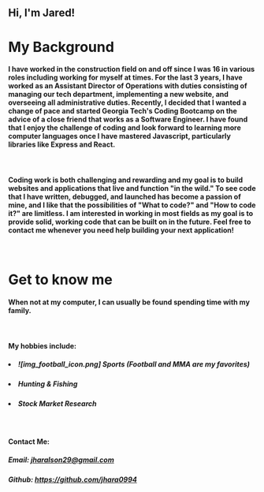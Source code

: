 ## Hi, I'm Jared!

# My Background
#### I have worked in the construction field on and off since I was 16 in various roles including working for myself at times. For the last 3 years, I have worked as an Assistant Director of Operations with duties consisting of managing our tech department, implementing a new website, and overseeing all administrative duties. Recently, I decided that I wanted a change of pace and started Georgia Tech's Coding Bootcamp on the advice of a close friend that works as a Software Engineer. I have found that I enjoy the challenge of coding and look forward to learning more computer languages once I have mastered Javascript, particularly libraries like Express and React. 
<br>

#### Coding work is both challenging and rewarding and my goal is to build websites and applications that live and function "in the wild." To see code that I have written, debugged, and launched has become a passion of mine, and I like that the possibilities of "What to code?" and "How to code it?" are limitless. I am interested in working in most fields as my goal is to provide solid, working code that can be built on in the future. Feel free to contact me whenever you need help building your next application!
<br>


# Get to know me
#### When not at my computer, I can usually be found spending time with my family.
<br>

#### My hobbies include:
##### <li> ![img_football_icon.png] Sports (Football and MMA are my favorites)
##### <li> Hunting & Fishing
##### <li> Stock Market Research
<br>

#### Contact Me:
##### Email: jharalson29@gmail.com
##### Github: https://github.com/jhara0994
